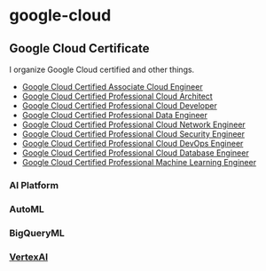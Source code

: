 # google-cloud

## Google Cloud Certificate
I organize Google Cloud certified and other things.
- [Google Cloud Certified Associate Cloud Engineer](Google%20Cloud%20Certificate/Google%20Cloud%20Certified%20Associate%20Cloud%20Engineer)
- [Google Cloud Certified Professional Cloud Architect](Google%20Cloud%20Certificate/Google%20Cloud%20Certified%20Professional%20Cloud%20Architect)
- [Google Cloud Certified Professional Cloud Developer](Google%20Cloud%20Certificate/Google%20Cloud%20Certified%20Professional%20Cloud%20Developer)
- [Google Cloud Certified Professional Data Engineer](Google%20Cloud%20Certificate/Google%20Cloud%20Certified%20Professional%20Data%20Engineer)
- [Google Cloud Certified Professional Cloud Network Engineer
](Google%20Cloud%20Certificate/Google%20Cloud%20Certified%20Professional%20Cloud%20Network%20Engineer)
- [Google Cloud Certified Professional Cloud Security Engineer](Google%20Cloud%20Certificate/Google%20Cloud%20Certified%20Professional%20Cloud%20Security%20Engineer/README.md)
- [Google Cloud Certified Professional Cloud DevOps Engineer](Google%20Cloud%20Certificate/Google%20Cloud%20Certified%20Professional%20Cloud%20DevOps%20Engineer)
- [Google Cloud Certified Professional Cloud Database Engineer](Google%20Cloud%20Certificate/Google%20Cloud%20Certified%20Professional%20Cloud%20Database%20Engineer)
- [Google Cloud Certified Professional Machine Learning Engineer](Google%20Cloud%20Certificate/Google%20Cloud%20Certified%20Professional%20Machine%20Learning%20Engineer)

### AI Platform

### AutoML

### BigQueryML

### [VertexAI](VertexAI)
